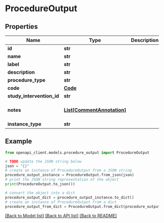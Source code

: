 # ProcedureOutput


## Properties

Name | Type | Description | Notes
------------ | ------------- | ------------- | -------------
**id** | **str** |  | 
**name** | **str** |  | 
**label** | **str** |  | [optional] 
**description** | **str** |  | [optional] 
**procedure_type** | **str** |  | 
**code** | [**Code**](Code.md) |  | 
**study_intervention_id** | **str** |  | [optional] 
**notes** | [**List[CommentAnnotation]**](CommentAnnotation.md) |  | [optional] [default to []]
**instance_type** | **str** |  | 

## Example

```python
from openapi_client.models.procedure_output import ProcedureOutput

# TODO update the JSON string below
json = "{}"
# create an instance of ProcedureOutput from a JSON string
procedure_output_instance = ProcedureOutput.from_json(json)
# print the JSON string representation of the object
print(ProcedureOutput.to_json())

# convert the object into a dict
procedure_output_dict = procedure_output_instance.to_dict()
# create an instance of ProcedureOutput from a dict
procedure_output_from_dict = ProcedureOutput.from_dict(procedure_output_dict)
```
[[Back to Model list]](../README.md#documentation-for-models) [[Back to API list]](../README.md#documentation-for-api-endpoints) [[Back to README]](../README.md)


